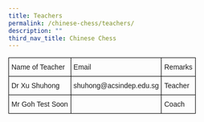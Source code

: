 ```yaml
---
title: Teachers
permalink: /chinese-chess/teachers/
description: ""
third_nav_title: Chinese Chess
---
```

<style type="text/css">
.tg  {border-collapse:collapse;border-spacing:0;}
.tg td{border-color:black;border-style:solid;border-width:1px;font-family:Arial, sans-serif;font-size:14px;
  overflow:hidden;padding:10px 5px;word-break:normal;}
.tg th{border-color:black;border-style:solid;border-width:1px;font-family:Arial, sans-serif;font-size:14px;
  font-weight:normal;overflow:hidden;padding:10px 5px;word-break:normal;}
.tg .tg-cly1{text-align:left;vertical-align:middle}
.tg .tg-0lax{text-align:left;vertical-align:top}
</style>
<table class="tg">
<thead>
  <tr>
    <th class="tg-0lax">Name of Teacher</th>
    <th class="tg-0lax">Email</th>
    <th class="tg-0lax">Remarks</th>
  </tr>
</thead>
<tbody>
  <tr>
    <td class="tg-0lax">Dr Xu Shuhong</td>
    <td class="tg-0lax">shuhong@acsindep.edu.sg</td>
    <td class="tg-0lax">Teacher</td>
  </tr>
  <tr>
    <td class="tg-0lax">Mr Goh Test Soon</td>
    <td class="tg-cly1"> </td>
    <td class="tg-0lax">Coach</td>
  </tr>
</tbody>
</table>